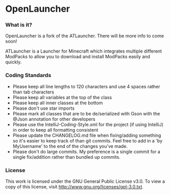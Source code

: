 OpenLauncher
====================================

### What is it?
OpenLauncher is a fork of the ATLauncher. There will be more info to come soon!

ATLauncher is a Launcher for Minecraft which integrates multiple different ModPacks to allow you to download and install ModPacks easily and quickly.

### Coding Standards

+ Please keep all line lengths to 120 characters and use 4 spaces rather than tab characters
+ Please keep all variables at the top of the class
+ Please keep all inner classes at the bottom
+ Please don't use star imports
+ Please mark all classes that are to be de/serialized with Gson with the @Json annotation for other developers
+ Please use the IntelliJ-Coding-Style.xml for the project (if using IntelliJ) in order to keep all formatting consistent
+ Please update the CHANGELOG.md file when fixing/adding something so it's easier to keep track of than git commits. Feel free to add in a 'by MyUsername' to the end of the changes you've made.
+ Please don't do large commits. My preference is a single commit for a single fix/addition rather than bundled up commits.

### License

This work is licensed under the GNU General Public License v3.0. To view a copy of this license, visit http://www.gnu.org/licenses/gpl-3.0.txt.
